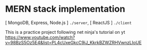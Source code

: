 # MERN stack implementation

[ MongoDB, Express, Node.js ] `./server`, [ ReactJS ] `./client`

This is a practice project following net ninja's tutorial on yt 
https://www.youtube.com/watch?v=98BzS5Oz5E4&list=PL4cUxeGkcC9iJ_KkrkBZWZRHVwnzLIoUE
